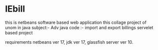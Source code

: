 # IEbill
this is netbeans software based web application 
this collage project of unom  in java 
subject:- Adv java 
code :- import and export billings 
servelet based project




requirements 
    netbeans ver 17,
    jdk ver 17,
    glassfish server ver 10.
    
